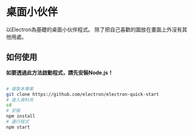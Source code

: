 # 桌面小伙伴

以Electron為基礎的桌面小伙伴程式。
除了把自己喜歡的圖放在畫面上外沒有其他用處。

## 如何使用

**如要透過此方法啟動程式，請先安裝Node.js！**

```bash

# 複製本專案
git clone https://github.com/electron/electron-quick-start
# 進入資料夾
cd
# 安裝
npm install
# 運行程式
npm start
```
